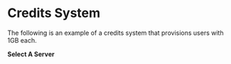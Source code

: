 # Credits System

The following is an example of a credits system that provisions users with 1GB each.

**Select A Server**

